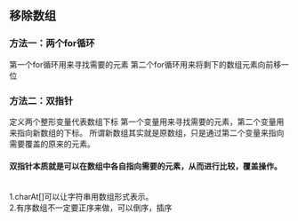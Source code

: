 ## 移除数组
### 方法一：两个for循环
第一个for循环用来寻找需要的元素
第二个for循环用来将剩下的数组元素向前移一位
### 方法二：双指针
定义两个整形变量代表数组下标
第一个变量用来寻找需要的元素，第二个变量用来指向新数组的下标。
所谓新数组其实就是原数组，只是通过第二个变量来指向需要覆盖的原来的元素。
#### 双指针本质就是可以在数组中各自指向需要的元素，从而进行比较，覆盖操作。
<br>
1.charAt[]可以让字符串用数组形式表示。
<br>
2.有序数组不一定要正序来做，可以倒序，插序
